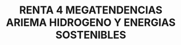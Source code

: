 ---
layout: fund
title: RENTA 4 MEGATENDENCIAS ARIEMA HIDROGENO Y ENERGIAS SOSTENIBLES
isin: ES0173130008
---